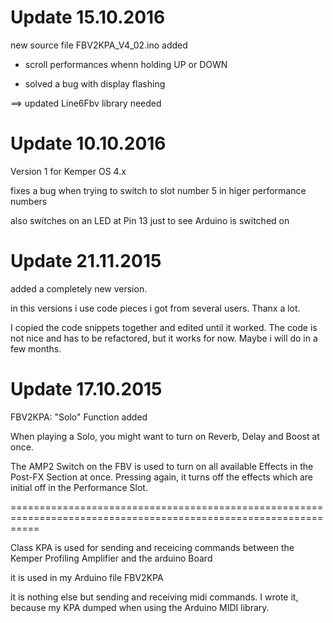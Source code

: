Update 15.10.2016 
=================
new source file FBV2KPA_V4_02.ino added

- scroll performances whenn holding UP or DOWN

- solved a bug with display flashing

==> updated Line6Fbv library needed


Update 10.10.2016
=================
Version 1 for Kemper OS 4.x

fixes a bug when trying to switch to slot number 5 in higer performance numbers 

also switches on an LED at Pin 13 just to see Arduino is switched on



Update 21.11.2015
=================
added a completely new version.

in this versions i use code pieces i got from several users.
Thanx a lot.

I copied the code snippets together and edited until it worked.
The code is not nice and has to be refactored,
but it works for now.
Maybe i will do in a few months.


Update 17.10.2015 
=================
FBV2KPA: "Solo" Function added

When playing a Solo, you might want to turn on Reverb, Delay and Boost at once.

The AMP2 Switch on the FBV is used to turn on all available Effects in the Post-FX Section at once.
Pressing again, it turns off the effects which are initial off in the Performance Slot.

=================================================================================================================

Class KPA is used for sending and receicing commands between the Kemper Profiling Amplifier and the arduino Board


it is used in my Arduino file FBV2KPA

it is nothing else but sending and receiving midi commands.
I wrote it, because my KPA dumped when using the Arduino MIDI library.